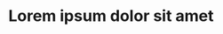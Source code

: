 ---
title:      Lorem ipsum dolor sit amet
weight:     100
age:        0
duration:   0
price:      1000
---